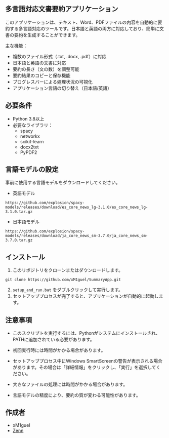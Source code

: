 ## 多言語対応文書要約アプリケーション
このアプリケーションは、テキスト、Word、PDFファイルの内容を自動的に要約する多言語対応のツールです。日本語と英語の両方に対応しており、簡単に文書の要約を生成することができます。

主な機能：
- 複数のファイル形式（.txt, .docx, .pdf）に対応
- 日本語と英語の文書に対応
- 要約の長さ（文の数）を調整可能
- 要約結果のコピーと保存機能
- プログレスバーによる処理状況の可視化
- アプリケーション言語の切り替え（日本語/英語）

## 必要条件
- Python 3.8以上
- 必要なライブラリ：
  - spacy
  - networkx
  - scikit-learn
  - docx2txt
  - PyPDF2
 
## 言語モデルの設定
事前に使用する言語モデルをダウンロードしてください。
- 英語モデル
```
https://github.com/explosion/spacy-models/releases/download/es_core_news_lg-3.1.0/es_core_news_lg-3.1.0.tar.gz
```

- 日本語モデル
```
https://github.com/explosion/spacy-models/releases/download/ja_core_news_sm-3.7.0/ja_core_news_sm-3.7.0.tar.gz
```

## インストール
1. このリポジトリをクローンまたはダウンロードします。
```
git clone https://github.com/xM1guel/SummaryApp.git
```
2. `setup_and_run.bat` をダブルクリックして実行します。
3. セットアッププロセスが完了すると、アプリケーションが自動的に起動します。

## 注意事項
- このスクリプトを実行するには、Pythonがシステムにインストールされ、PATHに追加されている必要があります。
- 初回実行時には時間がかかる場合があります。
- セットアッププロセス中にWindows SmartScreenの警告が表示される場合があります。その場合は「詳細情報」をクリックし、「実行」を選択してください。

- 大きなファイルの処理には時間がかかる場合があります。
- 言語モデルの精度により、要約の質が変わる可能性があります。

## 作成者
- xM1guel
- [Zenn](https://zenn.dev/miguel)
